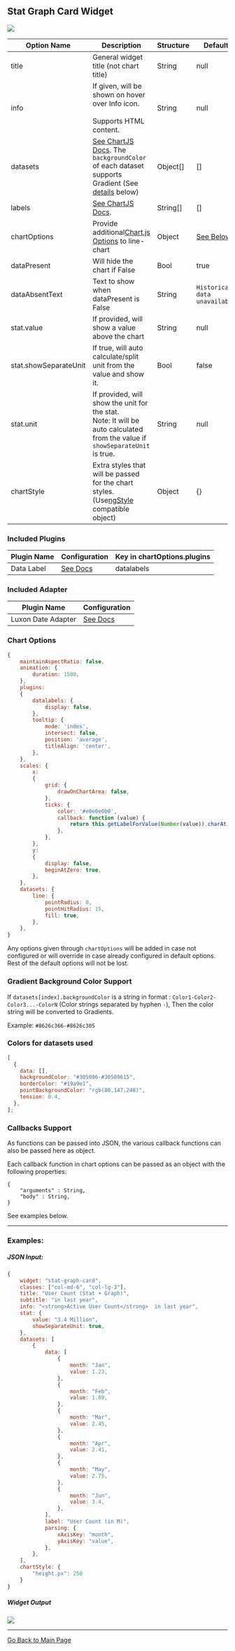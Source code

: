 ## Stat Graph Card Widget

![](assets/statGraphCard1.png)

| Option Name           | Description                                                                                                                                                                                            | Structure | Default                       |
| --------------------- | ------------------------------------------------------------------------------------------------------------------------------------------------------------------------------------------------------ | --------- | ----------------------------- |
| title                 | General widget title (not chart title)                                                                                                                                                                 | String    | null                          |
| info                  | If given, will be shown on hover over Info icon.<br /><br />Supports HTML content.<br />                                                                                                               | String    | null                          |
| datasets              | [See ChartJS Docs](https://www.chartjs.org/docs/3.9.1/general/data-structures.html). The `backgroundColor` of each dataset supports Gradient (See [details](#gradient-background-color-support) below) | Object[]  | []                            |
| labels                | [See ChartJS Docs](https://www.chartjs.org/docs/3.9.1/general/data-structures.html).                                                                                                                   | String[]  | []                            |
| chartOptions          | Provide additional[Chart.js Options](https://www.chartjs.org/docs/3.9.1/charts/line.html#dataset-properties) to line-chart                                                                             | Object    | [See Below](#chart-options)   |
| dataPresent           | Will hide the chart if False                                                                                                                                                                           | Bool      | true                          |
| dataAbsentText        | Text to show when dataPresent is False                                                                                                                                                                 | String    | `Historical data unavailable` |
| stat.value            | If provided, will show a value above the chart                                                                                                                                                         | String    | null                          |
| stat.showSeparateUnit | If true, will auto calculate/split unit from the value and show it.                                                                                                                                    | Bool      | false                         |
| stat.unit             | If provided, will show the unit for the stat.<br />Note: It will be auto calculated from the value if `showSeparateUnit` is true.                                                                      | String    | null                          |
| chartStyle            | Extra styles that will be passed for the chart styles. (Use[ngStyle](https://angular.io/api/common/NgStyle#description) compatible object)                                                             | Object    | {}                            |

### Included Plugins

| Plugin Name | Configuration                                                            | Key in chartOptions.plugins |
| ----------- | ------------------------------------------------------------------------ | --------------------------- |
| Data Label  | [See Docs](https://v2_2_0--chartjs-plugin-datalabels.netlify.app/guide/) | datalabels                  |

### Included Adapter

| Plugin Name        | Configuration                                                              |
| ------------------ | -------------------------------------------------------------------------- |
| Luxon Date Adapter | [See Docs](https://github.com/chartjs/chartjs-adapter-luxon#configuration) |

### Chart Options

```js
{
    maintainAspectRatio: false,
    animation: {
        duration: 1500,
    },
    plugins:
    {
        datalabels: {
            display: false,
        },
        tooltip: {
            mode: 'index',
            intersect: false,
            position: 'average',
            titleAlign: 'center',
        },
    },
    scales: {
        x:
        {
            grid: {
                drawOnChartArea: false,
            },
            ticks: {
                color: '#e0e0e0b0',
                callback: function (value) {
                    return this.getLabelForValue(Number(value)).charAt(0);
                },
            },
        },
        y:
        {
            display: false,
            beginAtZero: true,
        },
    },
    datasets: {
        line: {
            pointRadius: 0,
            pointHitRadius: 15,
            fill: true,
        },
    },
}
```

Any options given through `chartOptions` will be added in case not configured or will override in case already configured in default options.
Rest of the default options will not be lost.

### Gradient Background Color Support

If `datasets[index].backgroundColor` is a string in format :
`Color1-Color2-Color3...-ColorN` (Color strings separated by hyphen `-`),
Then the color string will be converted to Gradients.

Example: `#8626c366-#8626c305`

### Colors for datasets used

```js
[
  {
    data: [],
    backgroundColor: "#305096-#30509615",
    borderColor: "#19a9e1",
    pointBackgroundColor: "rgb(80,147,248)",
    tension: 0.4,
  },
];
```

### Callbacks Support

As functions can be passed into JSON, the various callback functions can also be passed here as object.

Each callback function in chart options can be passed as an object with the following properties:

```
{
    "arguments" : String,
    "body" : String,
}
```

See examples below.

---

### Examples:

##### JSON Input:

```js
{
    widget: "stat-graph-card",
    classes: ["col-md-6", "col-lg-3"],
    title: "User Count (Stat + Graph)",
    subtitle: "in last year",
    info: "<strong>Active User Count</strong>  in last year",
    stat: {
        value: "3.4 Million",
        showSeparateUnit: true,
    },
    datasets: [
        {
            data: [
                {
                    month: "Jan",
                    value: 1.23,
                },
                {
                    month: "Feb",
                    value: 1.89,
                },
                {
                    month: "Mar",
                    value: 2.45,
                },
                {
                    month: "Apr",
                    value: 2.41,
                },
                {
                    month: "May",
                    value: 2.75,
                },
                {
                    month: "Jun",
                    value: 3.4,
                },
            ],
            label: "User Count (in M)",
            parsing: {
                xAxisKey: "month",
                yAxisKey: "value",
            },
        },
    ],
    chartStyle: {
        "height.px": 250
    }
}

```

##### Widget Output

![](assets/statGraphCard2.png)

---

[Go Back to Main Page](../README.md)
